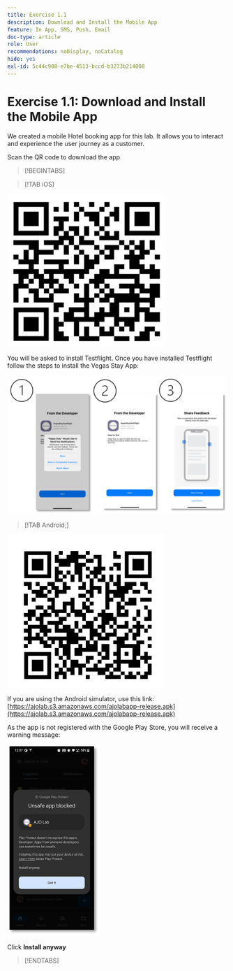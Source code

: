 ```yaml
---
title: Exercise 1.1
description: Download and Install the Mobile App
feature: In App, SMS, Push, Email
doc-type: article
role: User
recommendations: noDisplay, noCatalog
hide: yes
exl-id: 5c44c908-e7be-4513-bccd-b3273b214008
---
```

# Exercise 1.1: Download and Install the Mobile App

We created a mobile Hotel booking app for this lab. It allows you to interact and experience the user journey as a customer.

 Scan the QR code to download the app 

>[!BEGINTABS]

>[!TAB iOS]

![QR code for iOS](/help/assets/lab731-ios-qr-code.png)

You will be asked to install Testflight. Once you have installed Testflight follow the steps to install the Vegas Stay App:

![steps to install iOS](/help/assets/lab731-install-ios.png)

>[!TAB Android;]

![QR code for Android](/help/assets/lab731-android-qr-code.png)

If you are using the Android simulator, use this link: [https://ajolab.s3.amazonaws.com/ajolabapp-release.apk](https://ajolab.s3.amazonaws.com/ajolabapp-release.apk)

As the app is not registered with the Google Play Store, you will receive a warning message:

![Android warning screen](/help/assets/lab731-install-android.png)

Click **Install anyway**

>[!ENDTABS]
